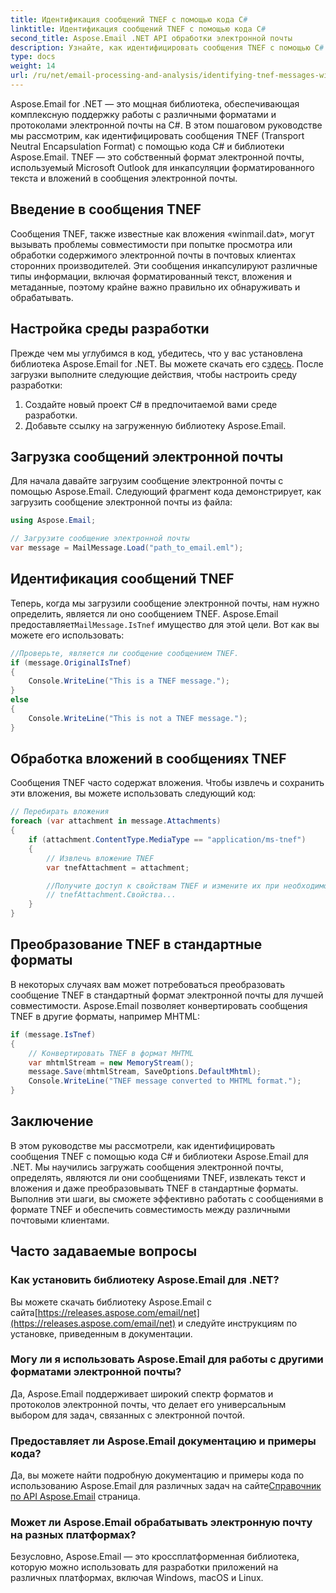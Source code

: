 ```yaml
---
title: Идентификация сообщений TNEF с помощью кода C#
linktitle: Идентификация сообщений TNEF с помощью кода C#
second_title: Aspose.Email .NET API обработки электронной почты
description: Узнайте, как идентифицировать сообщения TNEF с помощью C# и Aspose.Email для .NET. Пошаговое руководство с исходным кодом и часто задаваемыми вопросами.
type: docs
weight: 14
url: /ru/net/email-processing-and-analysis/identifying-tnef-messages-with-csharp-code/
---
```


Aspose.Email for .NET — это мощная библиотека, обеспечивающая комплексную поддержку работы с различными форматами и протоколами электронной почты на C#. В этом пошаговом руководстве мы рассмотрим, как идентифицировать сообщения TNEF (Transport Neutral Encapsulation Format) с помощью кода C# и библиотеки Aspose.Email. TNEF — это собственный формат электронной почты, используемый Microsoft Outlook для инкапсуляции форматированного текста и вложений в сообщения электронной почты.

## Введение в сообщения TNEF

Сообщения TNEF, также известные как вложения «winmail.dat», могут вызывать проблемы совместимости при попытке просмотра или обработки содержимого электронной почты в почтовых клиентах сторонних производителей. Эти сообщения инкапсулируют различные типы информации, включая форматированный текст, вложения и метаданные, поэтому крайне важно правильно их обнаруживать и обрабатывать.

## Настройка среды разработки

 Прежде чем мы углубимся в код, убедитесь, что у вас установлена библиотека Aspose.Email for .NET. Вы можете скачать его с[здесь](https://releases.aspose.com/email/net). После загрузки выполните следующие действия, чтобы настроить среду разработки:

1. Создайте новый проект C# в предпочитаемой вами среде разработки.
2. Добавьте ссылку на загруженную библиотеку Aspose.Email.

## Загрузка сообщений электронной почты

Для начала давайте загрузим сообщение электронной почты с помощью Aspose.Email. Следующий фрагмент кода демонстрирует, как загрузить сообщение электронной почты из файла:

```csharp
using Aspose.Email;

// Загрузите сообщение электронной почты
var message = MailMessage.Load("path_to_email.eml");
```

## Идентификация сообщений TNEF

 Теперь, когда мы загрузили сообщение электронной почты, нам нужно определить, является ли оно сообщением TNEF. Aspose.Email предоставляет`MailMessage.IsTnef` имущество для этой цели. Вот как вы можете его использовать:

```csharp
//Проверьте, является ли сообщение сообщением TNEF.
if (message.OriginalIsTnef)
{
    Console.WriteLine("This is a TNEF message.");
}
else
{
    Console.WriteLine("This is not a TNEF message.");
}
```


## Обработка вложений в сообщениях TNEF

Сообщения TNEF часто содержат вложения. Чтобы извлечь и сохранить эти вложения, вы можете использовать следующий код:

```csharp
// Перебирать вложения
foreach (var attachment in message.Attachments)
{
    if (attachment.ContentType.MediaType == "application/ms-tnef")
    {
        // Извлечь вложение TNEF
        var tnefAttachment = attachment;

        //Получите доступ к свойствам TNEF и измените их при необходимости.
        // tnefAttachment.Свойства...
    }
}
```

## Преобразование TNEF в стандартные форматы

В некоторых случаях вам может потребоваться преобразовать сообщение TNEF в стандартный формат электронной почты для лучшей совместимости. Aspose.Email позволяет конвертировать сообщения TNEF в другие форматы, например MHTML:

```csharp
if (message.IsTnef)
{
    // Конвертировать TNEF в формат MHTML
    var mhtmlStream = new MemoryStream();
    message.Save(mhtmlStream, SaveOptions.DefaultMhtml);
    Console.WriteLine("TNEF message converted to MHTML format.");
}
```

## Заключение

В этом руководстве мы рассмотрели, как идентифицировать сообщения TNEF с помощью кода C# и библиотеки Aspose.Email для .NET. Мы научились загружать сообщения электронной почты, определять, являются ли они сообщениями TNEF, извлекать текст и вложения и даже преобразовывать TNEF в стандартные форматы. Выполнив эти шаги, вы сможете эффективно работать с сообщениями в формате TNEF и обеспечить совместимость между различными почтовыми клиентами.


## Часто задаваемые вопросы

### Как установить библиотеку Aspose.Email для .NET?

 Вы можете скачать библиотеку Aspose.Email с сайта[https://releases.aspose.com/email/net](https://releases.aspose.com/email/net) и следуйте инструкциям по установке, приведенным в документации.

### Могу ли я использовать Aspose.Email для работы с другими форматами электронной почты?

Да, Aspose.Email поддерживает широкий спектр форматов и протоколов электронной почты, что делает его универсальным выбором для задач, связанных с электронной почтой.

### Предоставляет ли Aspose.Email документацию и примеры кода?

 Да, вы можете найти подробную документацию и примеры кода по использованию Aspose.Email для различных задач на сайте[Справочник по API Aspose.Email](https://reference.aspose.com/email/net/) страница.

### Может ли Aspose.Email обрабатывать электронную почту на разных платформах?

Безусловно, Aspose.Email — это кроссплатформенная библиотека, которую можно использовать для разработки приложений на различных платформах, включая Windows, macOS и Linux.